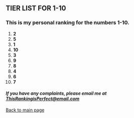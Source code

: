 ## **TIER LIST FOR 1-10**  
### This is my personal ranking for the numbers 1-10.

1. **2**
2. **5**
3. **1**
4. **10**
5. **3**
6. **9**
7. **8**
8. **4**
9. **6**
10. **7**

#### *If you have any complaints, please email me at <ThisRankingisPerfect@email.com>*  
[Back to main page](https://github.com/NorkGorn/NorkGorn.git)

